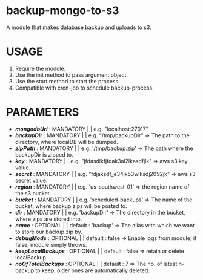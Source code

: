 # backup-mongo-to-s3
A module that makes database backup and uploads to s3.


# USAGE

1. Require the module.
2. Use the init method to pass argument object.
3. Use the start method to start the process.
4. Compatible with cron-job to schedule backup-process.


# PARAMETERS

* ***mongodbUri***       : MANDATORY | <string>    | e.g. "localhost:27017"
* ***backupDir***        : MANDATORY | <string>    | e.g. "/tmp/backupDir"                    => The path to the directory, where localDB will be dumped.
* ***zipPath***          : MANDATORY | <string>    | e.g. '/tmp/backup.zip'                   => The path where the backupDir is zipped to.
* ***key***              : MANDATORY | <string>    | e.g. "jfdasdlkfjfdak3al2lkasdfjlk"       => aws s3 key value.
* ***secret***           : MANDATORY | <string>    | e.g. "fdjaksdf_e34jk53wlksdj2092jk"      => aws s3 secret value.
* ***region***           : MANDATORY | <string>    | e.g. 'us-southwest-01'                   => the region name of the s3 bucket. 
* ***bucket***           : MANDATORY | <string>    | e.g. 'scheduled-backups'                 => The name of the bucket, where backup zips will be posted to.
* ***dir***              : MANDATORY | <string>    | e.g. 'backupDir'                         => The directory in the bucket, where zips are stored into.
* ***name***             : OPTIONAL  | <string>    | default : 'backup'                       => The alias with which we want to store our backup.zip by.
* ***debugMode***        : OPTIONAL  | <boolean>   | default : false                          => Enable logs from module, if false, module simply throws.
* ***keepLocalBackups*** : OPTIONAL  | <boolean>   | default : false                          => retain or delete localBackup.
* ***noOfTotalBackups*** : OPTIONAL  | <number>    | default : 7                              => The no. of latest n-backup to keep, older ones are automatically deleted.
